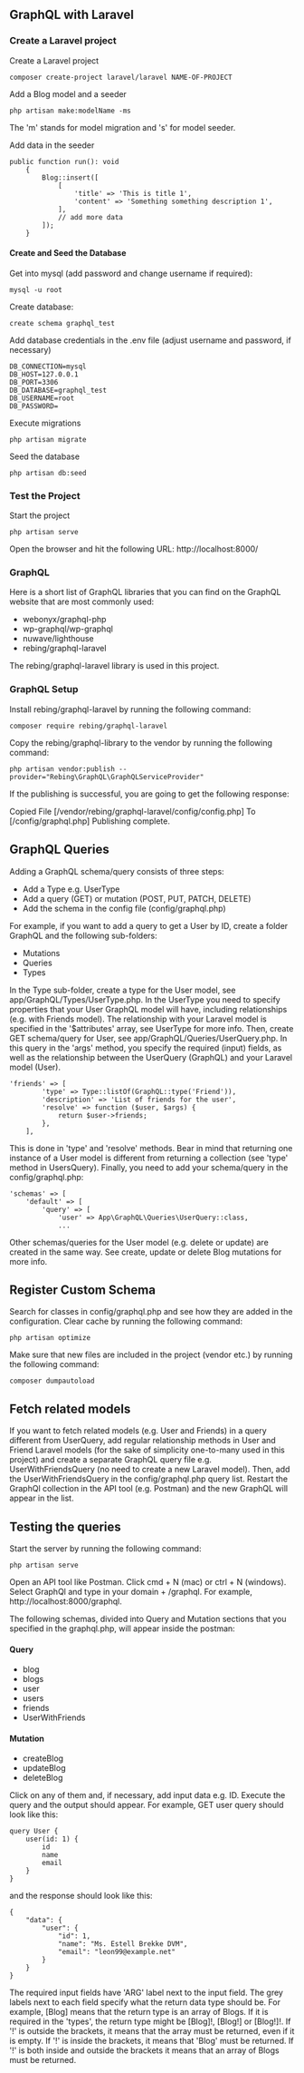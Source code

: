 ## GraphQL with Laravel

### Create a Laravel project
Create a Laravel project 
```
composer create-project laravel/laravel NAME-OF-PROJECT
```

Add a Blog model and a seeder
```
php artisan make:modelName -ms
```

The 'm' stands for model migration and 's' for model seeder.

Add data in the seeder
```
public function run(): void
    {
        Blog::insert([
            [
                'title' => 'This is title 1',
                'content' => 'Something something description 1',
            ],
            // add more data
        ]);
    }
```

#### Create and Seed the Database 
Get into mysql (add password and change username if required):
```
mysql -u root
```

Create database:
```
create schema graphql_test
```

Add database credentials in the .env file (adjust username and password, if necessary)
```
DB_CONNECTION=mysql
DB_HOST=127.0.0.1
DB_PORT=3306
DB_DATABASE=graphql_test
DB_USERNAME=root
DB_PASSWORD=
```

Execute migrations
```
php artisan migrate
```

Seed the database
```
php artisan db:seed
```


### Test the Project
Start the project
```
php artisan serve
```

Open the browser and hit the following URL: http://localhost:8000/


### GraphQL
Here is a short list of GraphQL libraries that you can find on the GraphQL website that are most commonly used:
- webonyx/graphql-php
- wp-graphql/wp-graphql
- nuwave/lighthouse
- rebing/graphql-laravel

The rebing/graphql-laravel library is used in this project.


### GraphQL Setup
Install rebing/graphql-laravel by running the following command:
```
composer require rebing/graphql-laravel
```

Copy the rebing/graphql-library to the vendor by running the following command:
```
php artisan vendor:publish --provider="Rebing\GraphQL\GraphQLServiceProvider"
```

If the publishing is successful, you are going to get the following response:

Copied File [/vendor/rebing/graphql-laravel/config/config.php] To [/config/graphql.php]
Publishing complete.


## GraphQL Queries
Adding a GraphQL schema/query consists of three steps:
- Add a Type e.g. UserType
- Add a query (GET) or mutation (POST, PUT, PATCH, DELETE)
- Add the schema in the config file (config/graphql.php)

For example, if you want to add a query to get a User by ID, create a folder GraphQL and the following sub-folders:
- Mutations
- Queries
- Types

In the Type sub-folder, create a type for the User model, see app/GraphQL/Types/UserType.php. In the UserType
you need to specify properties that your User GraphQL model will have, including relationships (e.g. with
Friends model). The relationship with your Laravel model is specified in the '$attributes' array, see
UserType for more info.
Then, create GET schema/query for User, see app/GraphQL/Queries/UserQuery.php. In this query in the 'args'
method, you specify the required (input) fields, as well as the relationship between the UserQuery (GraphQL)
and your Laravel model (User).
```
'friends' => [
        'type' => Type::listOf(GraphQL::type('Friend')),
        'description' => 'List of friends for the user',
        'resolve' => function ($user, $args) {
            return $user->friends;
        },
    ],
```

This is done in 'type' and 'resolve' methods. Bear in mind that returning one instance of a User model is different from
returning a collection (see 'type' method in UsersQuery). Finally, you need to add your schema/query in the
config/graphql.php:
```
'schemas' => [
    'default' => [
        'query' => [
            'user' => App\GraphQL\Queries\UserQuery::class,
            ...
```

Other schemas/queries for the User model (e.g. delete or update) are created in the same way.
See create, update or delete Blog mutations for more info.

## Register Custom Schema
Search for classes in config/graphql.php and see how they are added in the configuration.
Clear cache by running the following command: 
```
php artisan optimize
```

Make sure that new files are included in the project (vendor etc.) by running the following command:
```
composer dumpautoload
```

## Fetch related models
If you want to fetch related models (e.g. User and Friends) in a query different from UserQuery, add regular
relationship methods in User and Friend Laravel models (for the sake of simplicity one-to-many used in this project) and
create a separate GraphQL query file e.g. UserWithFriendsQuery (no need to create a new Laravel model). Then, add the
UserWithFriendsQuery in the config/graphql.php query list. Restart the GraphQl collection in the API tool (e.g. Postman)
and the new GraphQL will appear in the list.


## Testing the queries
Start the server by running the following command: 
```
php artisan serve
```

Open an API tool like Postman. Click cmd + N (mac) or ctrl + N (windows). Select GraphQl and type in your domain +
/graphql. For example, http://localhost:8000/graphql. 

The following schemas, divided into Query and Mutation sections that you specified in the graphql.php, will appear
inside the postman: 

#### Query
- blog
- blogs
- user
- users
- friends
- UserWithFriends

#### Mutation
- createBlog
- updateBlog 
- deleteBlog

Click on any of them and, if necessary, add input data e.g. ID. Execute the query and the output should appear.
For example, GET user query should look like this:
```
query User {
    user(id: 1) {
        id
        name
        email
    }
}
```

and the response should look like this:
```
{
    "data": {
        "user": {
            "id": 1,
            "name": "Ms. Estell Brekke DVM",
            "email": "leon99@example.net"
        }
    }
}
```

The required input fields have 'ARG' label next to the input field. The grey labels next to each field specify what the
return data type should be. For example, [Blog] means that the return type is an array of Blogs. If it is required in
the 'types', the return type might be [Blog]!, [Blog!] or [Blog!]!. If '!' is outside the brackets, it means that
the array must be returned, even if it is empty. If '!' is inside the brackets, it means that 'Blog' must be returned.
If '!' is both inside and outside the brackets it means that an array of Blogs must be returned.
